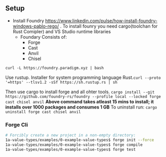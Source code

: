 ## Setup 
- Install Foundry https://www.linkedin.com/pulse/how-install-foundry-windows-pablo-rego/ . To install founry you need cargo(toolchan for Rust Comipler) and VS Studio runtime libraries 
    - Foundary Consists of: 
        - Forge
        - Cast
        - Anvil
        - Chisel 

```
curl -L https://foundry.paradigm.xyz | bash
```

Use rustup. Installer for system programming language Rust.`curl --proto '=https' --tlsv1.2 -sSf https://sh.rustup.rs | sh`

Then use cargo to install forge and all ohter tools. `cargo install --git https://github.com/foundry-rs/foundry --profile local --locked forge cast chisel anvil`
**Above command takes atleast 15 mins to install; it installs over 1000 packages and consumes 1 GB** 
To uninstall run:  `cargo uninstall forge cast chisel anvil`

### Forge Cli
```bash
# Forcibly create a new project in a non-empty directory:
1a-value-types/examples/0-example-value-types$ forge init --force 
1a-value-types/examples/0-example-value-types$ forge compile
1a-value-types/examples/0-example-value-types$ forge test
```